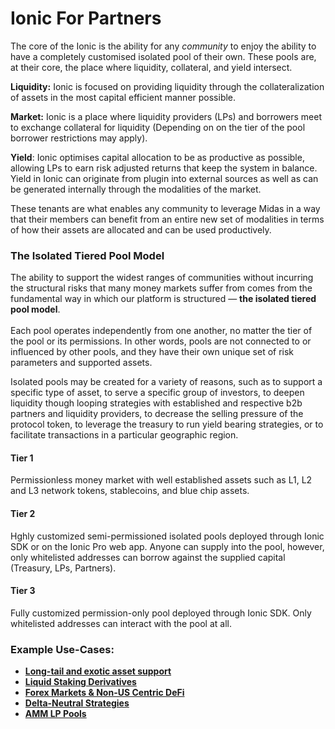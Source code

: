# Ionic For Partners

The core of the Ionic is the ability for any _community_ to enjoy the ability to have a completely customised isolated pool of their own. These pools are, at their core, the place where liquidity, collateral, and yield intersect.

**Liquidity:** Ionic is focused on providing liquidity through the collateralization of assets in the most capital efficient manner possible.

**Market:** Ionic is a place where liquidity providers (LPs) and borrowers meet to exchange collateral for liquidity (Depending on on the tier of the pool borrower restrictions may apply).

**Yield**: Ionic optimises capital allocation to be as productive as possible, allowing LPs to earn risk adjusted returns that keep the system in balance. Yield in Ionic can originate from plugin into external sources as well as can be generated internally through the modalities of the market.

These tenants are what enables any community to leverage Midas in a way that their members can benefit from an entire new set of modalities in terms of how their assets are allocated and can be used productively.

### The Isolated Tiered Pool Model

The ability to support the widest ranges of communities without incurring the structural risks that many money markets suffer from comes from the fundamental way in which our platform is structured — **the isolated tiered pool model**.\
\
Each pool operates independently from one another, no matter the tier of the pool or its permissions. In other words, pools are not connected to or influenced by other pools, and they have their own unique set of risk parameters and supported assets.&#x20;

Isolated pools may be created for a variety of reasons, such as to support a specific type of asset, to serve a specific group of investors, to deepen liquidity though looping strategies with established and respective b2b partners and liquidity providers, to decrease the selling pressure of the protocol token, to leverage the treasury to run yield bearing strategies, or to facilitate transactions in a particular geographic region.

#### Tier 1

Permissionless money market with well established assets such as L1, L2 and L3 network tokens, stablecoins, and blue chip assets.&#x20;

#### Tier 2

Hghly customized semi-permissioned isolated pools deployed through Ionic SDK or on the Ionic Pro web app. Anyone can supply into the pool, however, only whitelisted addresses can borrow against the supplied capital (Treasury, LPs, Partners).&#x20;

#### Tier 3

Fully customized permission-only pool deployed through Ionic SDK. Only whitelisted addresses can interact with the pool at all.&#x20;

### Example Use-Cases:

* [**Long-tail and exotic asset support**](https://app.gitbook.com/s/66NW0CnbA4sgMbZnOH21/\~/changes/vykwvcjMVnGjvp9OAQFo/partner-and-pool-operator-documents/overview/introduction/long-tail-and-exotic-asset-support)
* [**Liquid Staking Derivatives**](https://app.gitbook.com/s/66NW0CnbA4sgMbZnOH21/\~/changes/vykwvcjMVnGjvp9OAQFo/partner-and-pool-operator-documents/overview/introduction/liquid-staking-derivatives)
* [**Forex Markets & Non-US Centric DeFi**](https://app.gitbook.com/s/66NW0CnbA4sgMbZnOH21/\~/changes/vykwvcjMVnGjvp9OAQFo/partner-and-pool-operator-documents/overview/introduction/forex-markets-and-non-us-centric-defi)
* [**Delta-Neutral Strategies**](https://app.gitbook.com/s/66NW0CnbA4sgMbZnOH21/\~/changes/vykwvcjMVnGjvp9OAQFo/partner-and-pool-operator-documents/overview/introduction/delta-neutral-strategies)
* [**AMM LP Pools**](https://app.gitbook.com/s/66NW0CnbA4sgMbZnOH21/\~/changes/vykwvcjMVnGjvp9OAQFo/partner-and-pool-operator-documents/overview/introduction/amm-lp-pools)
